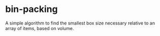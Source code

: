 # bin-packing
A simple algorithm to find the smallest box size necessary relative to an array of items, based on volume.
